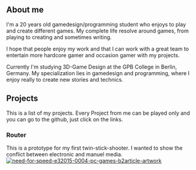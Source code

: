 ## About me
I'm a 20 years old gamedesign/programming student who enjoys to play and create different games. My complete life resolve around games, from playing to creating and sometimes writing.

I hope that people enjoy my work and that I can work with a great team to entertain more hardcore gamer and occasion gamer with my projects.

Currently I'm studying 3D-Game Design at the GPB College in Berlin, Germany. My specialization lies in gamedesign and programming, where I enjoy really to create new stories and technics.

## Projects

This is a list of my projects.
Every Project from me can be played only and you can go to the github, just click on the links.

### Router
This is a prototype for my first twin-stick-shooter. I wanted to show the conflict between electronic and manuel media.
<a href="https://ibb.co/JBBRm2h"><img src="https://i.ibb.co/JBBRm2h/need-for-speed-e32015-0004-pc-games-b2article-artwork.jpg" alt="need-for-speed-e32015-0004-pc-games-b2article-artwork" border="0"></a>
